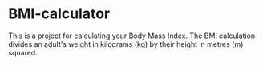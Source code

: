 # BMI-calculator
This is a project for calculating your Body Mass Index. The BMI calculation divides an adult's weight in kilograms (kg) by their height in metres (m) squared. 
